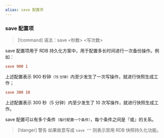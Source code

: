 ```yaml
---
alias: save 配置项
---
```


### save 配置项

> [!command] 语法：save \<秒数> \<写次数>

save 配置项用于 RDB 持久化方案中，用于配置多长时间进行一次备份操作。例如：

```conf
save 900 1
```

上述配置表示 900 秒钟<small>（15 分钟）</small>内至少发生了一次写操作，就进行快照生成工作；

```conf
save 300 10
```

上述配置表示 300 秒（5 分钟）内至少发生了 10 次写操作，就进行快照生成工作。

save 配置可以有多个条件<small>（每行配置一个条件）</small>，每个条件之间是『或』的关系。

> [!danger] 警告
> 如果故意写成 `save ""` 则表示禁用 RDB 快照持久化功能。
